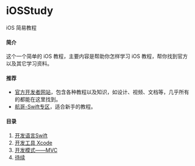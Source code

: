 # iOSStudy
iOS 简易教程

#### 简介
这个一个简单的 iOS 教程，主要内容是帮助你怎样学习 iOS 教程，帮你找到官方以及其它学习资料。

#### 推荐
* [官方开发者网站](https://developer.apple.com/)，包含各种教程以及知识，如设计、视频、文档等，几乎所有的都能在这里找到。
* [航哥-Swift专区](https://www.hangge.com/)，适合新手的教程。

#### 目录
1. [开发语言Swift]()
2. [开发工具 Xcode]()
3. [开发模式——MVC]()
4. [待续]()
